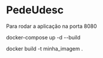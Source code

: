 # PedeUdesc

Para rodar a aplicação na porta 8080

docker-compose up -d --build

docker build -t minha_imagem .